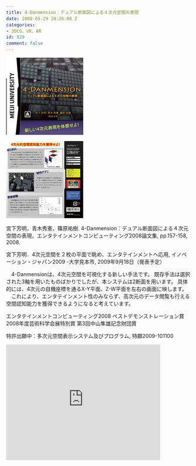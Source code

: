 ```yaml
---
title: 4-Danmension：デュアル断面図による４次元空間の表現
date: 2008-05-29 20:26:08 Z
categories:
- 3DCG，VR，AR
id: 829
comment: false
---
```


[![4dposter1](/wp-content/uploads/2015/04/4dposter1.jpg)](/wp-content/uploads/2015/04/4dposter1.jpg)

[![4dposter2](/wp-content/uploads/2015/04/4dposter2.jpg)](/wp-content/uploads/2015/04/4dposter2.jpg)



宮下芳明，青木秀憲，篠原祐樹. 4-Danmension：デュアル断面図による４次元空間の表現，エンタテインメントコンピューティング2008論文集, pp.157-158, 2008.

宮下芳明．4次元空間を２枚の平面で眺め、エンタテインメントへ応用, イノベーション・ジャパン2009 -大学見本市, 2009年9月18日（発表予定）

　4-Danmensionは、4次元空間を可視化する新しい手法です。
既存手法は選択された3軸を用いたものばかりでしたが、本システムは2断面を用います。
具体的には、4次元の自機座標を通るX-Y平面、Z-W平面を左右の画面に映します。
　これにより、エンタテインメント性のみならず、高次元のデータ閲覧も行える空間認知能力を獲得できるようになると考えています。

エンタテインメントコンピューティング2008 ベストデモンストレーション賞
2008年度芸術科学会展特別賞
第3回中山隼雄記念財団賞

特許出願中：多次元空間表示システム及びプログラム, 特願2009-101100


<iframe width="420" height="315" src="https://www.youtube.com/embed/vrweBJT4eB4" frameborder="0" allowfullscreen></iframe>

